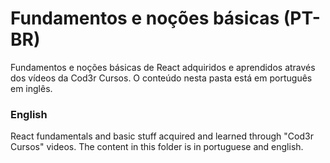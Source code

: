 # Fundamentos e noções básicas (PT-BR)

Fundamentos e noções básicas de React adquiridos e aprendidos através dos vídeos da Cod3r Cursos.
O conteúdo nesta pasta está em português em inglês. 

### English

React fundamentals and basic stuff acquired and learned through "Cod3r Cursos" videos.
The content in this folder is in portuguese and english.